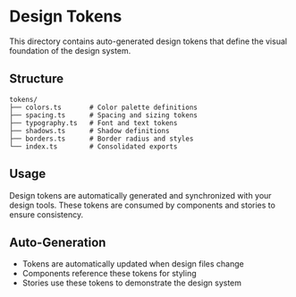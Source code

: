 # Design Tokens

This directory contains auto-generated design tokens that define the visual foundation of the design system.

## Structure
```
tokens/
├── colors.ts       # Color palette definitions
├── spacing.ts      # Spacing and sizing tokens
├── typography.ts   # Font and text tokens
├── shadows.ts      # Shadow definitions
├── borders.ts      # Border radius and styles
└── index.ts        # Consolidated exports
```

## Usage
Design tokens are automatically generated and synchronized with your design tools.
These tokens are consumed by components and stories to ensure consistency.

## Auto-Generation
- Tokens are automatically updated when design files change
- Components reference these tokens for styling
- Stories use these tokens to demonstrate the design system 